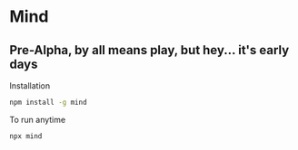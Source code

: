 # Mind

## Pre-Alpha, by all means play, but hey... it's early days

Installation

```bash
npm install -g mind
```

To run anytime

```bash
npx mind
```
